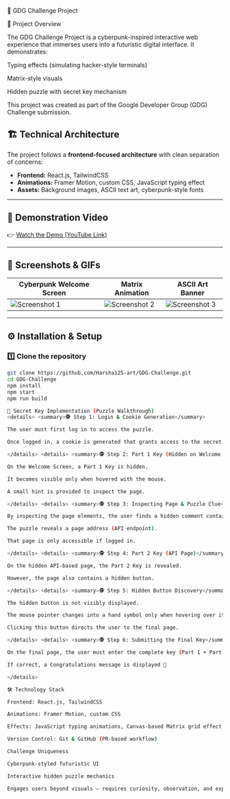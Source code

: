 🚀 GDG Challenge Project

📌 Project Overview

The GDG Challenge Project is a cyberpunk-inspired interactive web experience that immerses users into a futuristic digital interface.
It demonstrates:

Typing effects (simulating hacker-style terminals)

Matrix-style visuals

Hidden puzzle with secret key mechanism

This project was created as part of the Google Developer Group (GDG) Challenge submission.

## 🏗️ Technical Architecture
The project follows a **frontend-focused architecture** with clean separation of concerns:

- **Frontend:** React.js, TailwindCSS  
- **Animations:** Framer Motion, custom CSS, JavaScript typing effect  
- **Assets:** Background images, ASCII text art, cyberpunk-style fonts  

---

## 🎥 Demonstration Video
👉 [Watch the Demo (YouTube Link)](https://youtu.be/VA00sI5D-h8?si=_dXgsfmTYGmOSyb_)  

---

## 📸 Screenshots & GIFs
| Cyberpunk Welcome Screen | Matrix Animation | ASCII Art Banner |
|--------------------------|------------------|------------------|
| ![Screenshot 1]() | ![Screenshot 2]() | ![Screenshot 3]() |

---

## ⚙️ Installation & Setup

### 1️⃣ Clone the repository
```bash
git clone https://github.com/Harsha125-art/GDG-Challenge.git
cd GDG-Challenge
npm install
npm start
npm run build

🔑 Secret Key Implementation (Puzzle Walkthrough)
<details> <summary>🕵️ Step 1: Login & Cookie Generation</summary>

The user must first log in to access the puzzle.

Once logged in, a cookie is generated that grants access to the secret-key journey.

</details> <details> <summary>🕵️ Step 2: Part 1 Key (Hidden on Welcome Page)</summary>

On the Welcome Screen, a Part 1 Key is hidden.

It becomes visible only when hovered with the mouse.

A small hint is provided to inspect the page.

</details> <details> <summary>🕵️ Step 3: Inspecting Page & Puzzle Clue</summary>

By inspecting the page elements, the user finds a hidden comment containing a puzzle.

The puzzle reveals a page address (API endpoint).

That page is only accessible if logged in.

</details> <details> <summary>🕵️ Step 4: Part 2 Key (API Page)</summary>

On the hidden API-based page, the Part 2 Key is revealed.

However, the page also contains a hidden button.

</details> <details> <summary>🕵️ Step 5: Hidden Button Discovery</summary>

The hidden button is not visibly displayed.

The mouse pointer changes into a hand symbol only when hovering over it.

Clicking this button directs the user to the final page.

</details> <details> <summary>🕵️ Step 6: Submitting the Final Key</summary>

On the final page, the user must enter the complete key (Part 1 + Part 2).

If correct, a Congratulations message is displayed 🎉

</details>

🛠️ Technology Stack

Frontend: React.js, TailwindCSS

Animations: Framer Motion, custom CSS

Effects: JavaScript typing animations, Canvas-based Matrix grid effect

Version Control: Git & GitHub (PR-based workflow)

Challenge Uniqueness

Cyberpunk-styled futuristic UI

Interactive hidden puzzle mechanics

Engages users beyond visuals — requires curiosity, observation, and exploration
